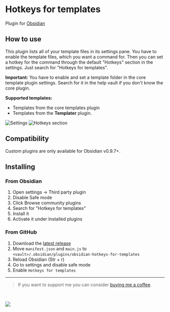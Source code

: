 # Hotkeys for templates

Plugin for [Obsidian](https://obsidian.md)

## How to use
This plugin lists all of your template files in its settings pane. You have to enable the template files, which you want a command for. Then you can set a hotkey for the command through the default "Hotkeys" section in the settings. Just search for "Hotkeys for templates".

**Important:** You have to enable and set a template folder in the core template plugin settings. Search for it in the help vault if you don't know the core plugin.

**Supported templates:** 
- Templates from the core templates plugin
- Templates from the **Templater** plugin.

![Settings](https://raw.githubusercontent.com/Vinzent03/obsidian-hotkeys-for-templates/master/assets/settings.png)
![Hotkeys section](https://raw.githubusercontent.com/Vinzent03/obsidian-hotkeys-for-templates/master/assets/hotkeys-section.png)

## Compatibility
Custom plugins are only available for Obsidian v0.9.7+.

## Installing

### From Obsidian
1. Open settings -> Third party plugin
2. Disable Safe mode
3. Click Browse community plugins
4. Search for "Hotkeys for templates"
5. Install it
6. Activate it under Installed plugins


### From GitHub
1. Download the [latest release](https://github.com/Vinzent03/obsidian-hotkeys-for-templates/releases/latest)
2. Move `manifest.json` and `main.js` to `<vault>/.obsidian/plugins/obsidian-hotkeys-for-templates`
3. Reload Obsidian (Str + r)
4. Go to settings and disable safe mode
5. Enable `Hotkeys for templates`

---


> If you want to support me you can consider [buying me a coffee](https://www.buymeacoffee.com/Vinzent03).

<br>

<a href="https://www.buymeacoffee.com/Vinzent03"><img src="https://img.buymeacoffee.com/button-api/?text=Buy me a coffee&emoji=&slug=Vinzent03&button_colour=5F7FFF&font_colour=ffffff&font_family=Inter&outline_colour=000000&coffee_colour=FFDD00"></a>
